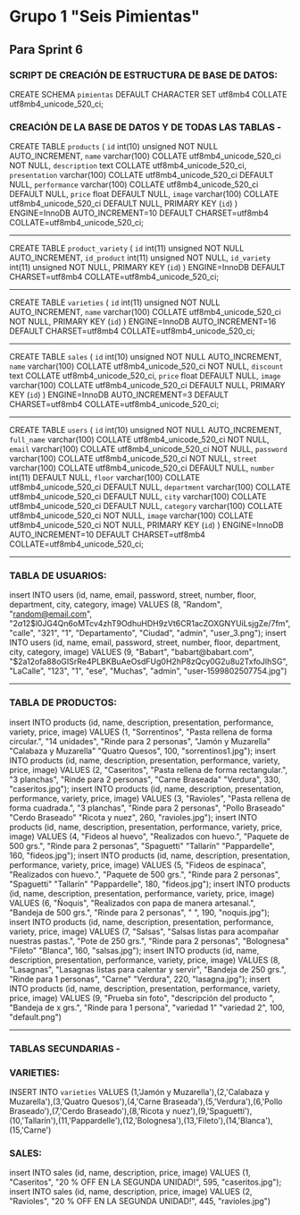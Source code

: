 # **Grupo 1 "Seis Pimientas"**

## **Para Sprint 6**

### SCRIPT DE CREACIÓN DE ESTRUCTURA DE BASE DE DATOS:

CREATE SCHEMA `pimientas` DEFAULT CHARACTER SET utf8mb4 COLLATE utf8mb4_unicode_520_ci;


### CREACIÓN DE LA BASE DE DATOS Y DE TODAS LAS TABLAS - 

CREATE TABLE `products` (
  `id` int(10) unsigned NOT NULL AUTO_INCREMENT,
  `name` varchar(100) COLLATE utf8mb4_unicode_520_ci NOT NULL,
  `description` text COLLATE utf8mb4_unicode_520_ci,
  `presentation` varchar(100) COLLATE utf8mb4_unicode_520_ci DEFAULT NULL,
  `performance` varchar(100) COLLATE utf8mb4_unicode_520_ci DEFAULT NULL,
  `price` float DEFAULT NULL,
  `image` varchar(100) COLLATE utf8mb4_unicode_520_ci DEFAULT NULL,
  PRIMARY KEY (`id`)
) ENGINE=InnoDB AUTO_INCREMENT=10 DEFAULT CHARSET=utf8mb4 COLLATE=utf8mb4_unicode_520_ci;

---

CREATE TABLE `product_variety` (
  `id` int(11) unsigned NOT NULL AUTO_INCREMENT,
  `id_product` int(11) unsigned NOT NULL,
  `id_variety` int(11) unsigned NOT NULL,
  PRIMARY KEY (`id`)
) ENGINE=InnoDB DEFAULT CHARSET=utf8mb4 COLLATE=utf8mb4_unicode_520_ci;

---

CREATE TABLE `varieties` (
  `id` int(11) unsigned NOT NULL AUTO_INCREMENT,
  `name` varchar(100) COLLATE utf8mb4_unicode_520_ci NOT NULL,
  PRIMARY KEY (`id`)
) ENGINE=InnoDB AUTO_INCREMENT=16 DEFAULT CHARSET=utf8mb4 COLLATE=utf8mb4_unicode_520_ci;

---

CREATE TABLE `sales` (
  `id` int(10) unsigned NOT NULL AUTO_INCREMENT,
  `name` varchar(100) COLLATE utf8mb4_unicode_520_ci NOT NULL,
  `discount` text COLLATE utf8mb4_unicode_520_ci,
  `price` float DEFAULT NULL,
  `image` varchar(100) COLLATE utf8mb4_unicode_520_ci DEFAULT NULL,
  PRIMARY KEY (`id`)
) ENGINE=InnoDB AUTO_INCREMENT=3 DEFAULT CHARSET=utf8mb4 COLLATE=utf8mb4_unicode_520_ci;

---

CREATE TABLE `users` (
  `id` int(10) unsigned NOT NULL AUTO_INCREMENT,
  `full_name` varchar(100) COLLATE utf8mb4_unicode_520_ci NOT NULL,
  `email` varchar(100) COLLATE utf8mb4_unicode_520_ci NOT NULL,
  `password` varchar(100) COLLATE utf8mb4_unicode_520_ci NOT NULL,
  `street` varchar(100) COLLATE utf8mb4_unicode_520_ci DEFAULT NULL,
  `number` int(11) DEFAULT NULL,
  `floor` varchar(100) COLLATE utf8mb4_unicode_520_ci DEFAULT NULL,
  `department` varchar(100) COLLATE utf8mb4_unicode_520_ci DEFAULT NULL,
  `city` varchar(100) COLLATE utf8mb4_unicode_520_ci DEFAULT NULL,
  `category` varchar(100) COLLATE utf8mb4_unicode_520_ci NOT NULL,
  `image` varchar(100) COLLATE utf8mb4_unicode_520_ci NOT NULL,
  PRIMARY KEY (`id`)
) ENGINE=InnoDB AUTO_INCREMENT=10 DEFAULT CHARSET=utf8mb4 COLLATE=utf8mb4_unicode_520_ci;

---


### TABLA DE USUARIOS: 

insert INTO users (id, name, email, password, street, number, floor, department, city, category, image) VALUES (8, "Random", "random@email.com", "$2a$12$l0JG4Qn6oMTcv4zhT9OdhuHDH9zVt6CR1acZOXGNYUiLsjgZe/7fm", "calle", "321", "1", "Departamento", "Ciudad", "admin", "user_3.png");
insert INTO users (id, name, email, password, street, number, floor, department, city, category, image) VALUES (9, "Babart", "babart@babart.com", "$2a$12$ofa88oGISrRe4PLBKBuAeOsdFUg0H2hP8zQcy0G2u8u2TxfoJlhSG", "LaCalle", "123", "1", "ese", "Muchas", "admin", "user-1599802507754.jpg")

---


### TABLA DE PRODUCTOS:

insert INTO products (id, name, description, presentation, performance, variety, price, image) VALUES (1, "Sorrentinos", "Pasta rellena de forma circular.", "14 unidades", "Rinde para 2 personas", "Jamón y Muzarella" "Calabaza y Muzarella" "Quatro Quesos", 100, "sorrentinos1.jpg");
insert INTO products (id, name, description, presentation, performance, variety, price, image) VALUES (2, "Caseritos", "Pasta rellena de forma rectangular.", "3 planchas", "Rinde para 2 personas", "Carne Braseada" "Verdura", 330, "caseritos.jpg");
insert INTO products (id, name, description, presentation, performance, variety, price, image) VALUES (3, "Ravioles", "Pasta rellena de forma cuadrada.", "3 planchas", "Rinde para 2 personas", "Pollo Braseado" "Cerdo Braseado" "Ricota y nuez", 260, "ravioles.jpg");
insert INTO products (id, name, description, presentation, performance, variety, price, image) VALUES (4, "Fideos al huevo", "Realizados con huevo.", "Paquete de 500 grs.", "Rinde para 2 personas", "Spaguetti" "Tallarín" "Pappardelle", 160, "fideos.jpg");
insert INTO products (id, name, description, presentation, performance, variety, price, image) VALUES (5, "Fideos de espinaca", "Realizados con huevo.", "Paquete de 500 grs.", "Rinde para 2 personas", "Spaguetti" "Tallarín" "Pappardelle", 180, "fideos.jpg");
insert INTO products (id, name, description, presentation, performance, variety, price, image) VALUES (6, "Ñoquis", "Realizados con papa de manera artesanal.", "Bandeja de 500 grs.", "Rinde para 2 personas", " ", 190, "noquis.jpg");
insert INTO products (id, name, description, presentation, performance, variety, price, image) VALUES (7, "Salsas", "Salsas listas para acompañar nuestras pastas.", "Pote de 250 grs.", "Rinde para 2 personas", "Bolognesa" "Fileto" "Blanca", 160, "salsas.jpg");
insert INTO products (id, name, description, presentation, performance, variety, price, image) VALUES (8, "Lasagnas", "Lasagnas listas para calentar y servir", "Bandeja de 250 grs.", "Rinde para 1 personas", "Carne" "Verdura", 220, "lasagna.jpg");
insert INTO products (id, name, description, presentation, performance, variety, price, image) VALUES (9, "Prueba sin foto", "descripción del producto ", "Bandeja de x grs.", "Rinde para 1 persona", "variedad 1" "variedad 2", 100, "default.png")

---


### TABLAS SECUNDARIAS - 

### VARIETIES:

INSERT INTO `varieties` VALUES (1,'Jamón y Muzarella'),(2,'Calabaza y Muzarella'),(3,'Quatro Quesos'),(4,'Carne Braseada'),(5,'Verdura'),(6,'Pollo Braseado'),(7,'Cerdo Braseado'),(8,'Ricota y nuez'),(9,'Spaguetti'),(10,'Tallarín'),(11,'Pappardelle'),(12,'Bolognesa'),(13,'Fileto'),(14,'Blanca'),(15,'Carne')



### SALES:

insert INTO sales (id, name, description, price, image) VALUES (1, "Caseritos", "20 % OFF EN LA SEGUNDA UNIDAD!", 595, "caseritos.jpg");
insert INTO sales (id, name, description, price, image) VALUES (2, "Ravioles", "20 % OFF EN LA SEGUNDA UNIDAD!", 445, "ravioles.jpg")